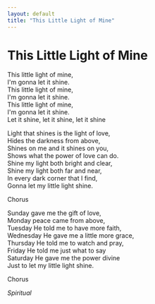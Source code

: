 ```yaml
---
layout: default
title: "This Little Light of Mine"
---
```


# This Little Light of Mine

This little light of mine,  
I'm gonna let it shine.  
This little light of mine,  
I'm gonna let it shine.  
This little light of mine,  
I'm gonna let it shine.  
Let it shine, let it shine, let it shine  

Light that shines is the light of love,  
Hides the darkness from above,  
Shines on me and it shines on you,  
Shows what the power of love can do.  
Shine my light both bright and clear,  
Shine my light both far and near,  
In every dark corner that I find,  
Gonna let my little light shine.  

Chorus  

Sunday gave me the gift of love,  
Monday peace came from above,  
Tuesday He told me to have more faith,  
Wednesday He gave me a little more grace,  
Thursday He told me to watch and pray,  
Friday He told me just what to say  
Saturday He gave me the power divine  
Just to let my little light shine.  

Chorus  

*Spiritual*

